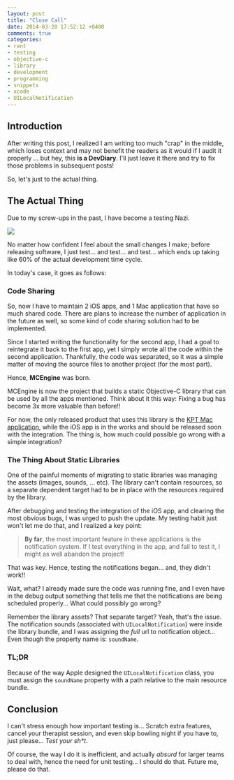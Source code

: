 ```yaml
---
layout: post
title: "Close Call"
date: 2014-03-28 17:52:12 +0400
comments: true
categories: 
- rant
- testing
- objective-c
- library
- development
- programming
- snippets
- xcode
- UILocalNotification
---
```


## Introduction

After writing this post, I realized I am writing too much "crap" in the middle, which loses context and may not benefit the readers as it would if I audit it properly ... but hey, this __is a DevDiary__. I'll just leave it there and try to fix those problems in subsequent posts!

So, let's just to the actual thing.

## The Actual Thing

Due to my screw-ups in the past, I have become a testing Nazi.

![](http://mazyod.com/images/testing.jpg)

No matter how confident I feel about the small changes I make; before releasing software, I just test... and test... and test... which ends up taking like 60% of the actual development time cycle.

In today's case, it goes as follows:

### Code Sharing

So, now I have to maintain 2 iOS apps, and 1 Mac application that have so much shared code. There are plans to increase the number of application in the future as well, so some kind of code sharing solution had to be implemented.

Since I started writing the functionality for the second app, I had a goal to reintegrate it back to the first app, yet I simply wrote all the code within the second application. Thankfully, the code was separated, so it was a simple matter of moving the source files to another project (for the most part).

Hence, __MCEngine__ was born.

MCEngine is now the project that builds a static Objective-C library that can be used by all the apps mentioned. Think about it this way: Fixing a bug has become 3x more valuable than before!!

For now, the only released product that uses this library is the [KPT Mac application](https://itunes.apple.com/us/app/kuwait-prayer-times/id723108544?mt=12), while the iOS app is in the works and should be released soon with the integration. The thing is, how much could possible go wrong with a simple integration?

### The Thing About Static Libraries

One of the painful moments of migrating to static libraries was managing the assets (images, sounds, ... etc). The library can't contain resources, so a separate dependent target had to be in place with the resources required by the library.

After debugging and testing the integration of the iOS app, and clearing the most obvious bugs, I was urged to push the update. My testing habit just won't let me do that, and I realized a key point:

> __By far__, the most important feature in these applications is the notification system. If I test everything in the app, and fail to test it, I might as well abandon the project!

That was key. Hence, testing the notifications began... and, they didn't work!!

Wait, what? I already made sure the code was running fine, and I even have in the debug output something that tells me that the notifications are being scheduled properly... What could possibly go wrong?

Remember the library assets? That separate target? Yeah, that's the issue. The notification sounds (associated with `UILocalNotification`) were inside the library bundle, and I was assigning the _full_ url to notification object... Even though the property name is: `soundName`.

### TL;DR

Because of the way Apple designed the `UILocalNotification` class, you must assign the `soundName` property with a path relative to the main resource bundle.

## Conclusion

I can't stress enough how important testing is... Scratch extra features, cancel your therapist session, and even skip bowling night if you have to, just please... _Test your sh*t_.

Of course, the way I do it is inefficient, and actually _absurd_ for larger teams to deal with, hence the need for unit testing... I should do that. Future me, please do that.
